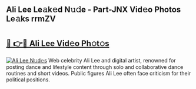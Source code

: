 ## Ali Lee Le𝚊k𝚎d N𝚞𝚍e - Part-JNX Vid𝚎o Photos Le𝚊ks rrmZV

# <h2><a href="http://fbfz54c.evod.top/?m=Ali+Lee">🔗 👉🔴 Ali Lee Vid𝚎o Ph𝚘t𝚘s</a></h2>

[![Ali Lee N𝚞d𝚎s](https://i.imgur.com/8V9OHl7.gif)](http://fbfz54c.evod.top/?m=Ali+Lee)
Web celebrity Ali Lee and digital artist, renowned for posting dance and lifestyle content through solo and collaborative dance routines and short videos. Public figures Ali Lee often face criticism for their political positions. 
